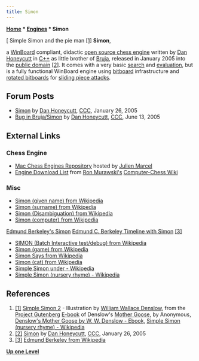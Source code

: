 ```yaml
---
title: Simon
---
```

**[Home](Home "Home") \* [Engines](Engines "Engines") \* Simon**



[ Simple Simon and the pie man <a id="cite-note-1" href="#cite-ref-1">[1]</a>
**Simon**,  

a [WinBoard](WinBoard "WinBoard") compliant, didactic [open source chess engine](Category:Open_Source "Category:Open Source") written by [Dan Honeycutt](Dan_Honeycutt "Dan Honeycutt") in [C++](Cpp "Cpp") as little brother of [Bruja](Bruja "Bruja"), released in January 2005 into the [public domain](https://en.wikipedia.org/wiki/Public_domain) <a id="cite-note-2" href="#cite-ref-2">[2]</a>. It comes with a very basic [search](Search "Search") and [evaluation](Evaluation "Evaluation"), but is a fully functional WinBoard engine using [bitboard](Bitboards "Bitboards") infrastructure and [rotated bitboards](Rotated_Bitboards "Rotated Bitboards") for [sliding piece attacks](Sliding_Piece_Attacks "Sliding Piece Attacks"). 



## Forum Posts


* [Simon](https://www.stmintz.com/ccc/index.php?id=407625) by [Dan Honeycutt](Dan_Honeycutt "Dan Honeycutt"), [CCC](CCC "CCC"), January 26, 2005
* [Bug in Bruja/Simon](https://www.stmintz.com/ccc/index.php?id=431094) by [Dan Honeycutt](Dan_Honeycutt "Dan Honeycutt"), [CCC](CCC "CCC"), June 13, 2005


## External Links


### Chess Engine


* [Mac Chess Engines Repository](http://julien.marcel.free.fr/macchess/Chess_on_Mac/Engines.html) hosted by [Julien Marcel](Julien_Marcel "Julien Marcel")
* [Engine Download List](http://www.computer-chess.org/doku.php?id=computer_chess:wiki:download:engine_download_list) from [Ron Murawski's](Ron_Murawski "Ron Murawski") [Computer-Chess Wiki](http://computer-chess.org/doku.php?id=home)


### Misc


* [Simon (given name) from Wikipedia](https://en.wikipedia.org/wiki/Simon_%28given_name%29)
* [Simon (surname) from Wikipedia](https://en.wikipedia.org/wiki/Simon_%28surname%29)
* [Simon (Disambiguation) from Wikipedia](https://en.wikipedia.org/wiki/Simon)
* [Simon (computer) from Wikipedia](https://en.wikipedia.org/wiki/Simon_%28computer%29)


 [Edmund Berkeley's Simon](http://www.cs.ubc.ca/~hilpert/e/simon/index.html)
 [Edmund C. Berkeley Timeline with Simon](http://www.blinkenlights.com/classiccmp/berkeley/) <a id="cite-note-3" href="#cite-ref-3">[3]</a>
* [SIMON (Batch Interactive test/debug) from Wikipedia](https://en.wikipedia.org/wiki/SIMON_%28Batch_Interactive_test/debug%29)
* [Simon (game) from Wikipedia](https://en.wikipedia.org/wiki/Simon_%28game%29)
* [Simon Says from Wikipedia](https://en.wikipedia.org/wiki/Simon_Says)
* [Simon (cat) from Wikipedia](https://en.wikipedia.org/wiki/Simon_%28cat%29)
* [Simple Simon under - Wikipedia](https://en.wikipedia.org/wiki/Simple_Simon_under)
* [Simple Simon (nursery rhyme) - Wikipedia](https://en.wikipedia.org/wiki/Simple_Simon_%28nursery_rhyme%29)


## References


1. <a id="cite-ref-1" href="#cite-note-1">[1]</a> [Simple Simon 2](https://commons.wikimedia.org/wiki/File:Simple_Simon_2_-_WW_Denslow_-_Project_Gutenberg_etext_18546.jpg) - Illustration by [William Wallace Denslow](https://en.wikipedia.org/wiki/William_Wallace_Denslow), from the [Project Gutenberg](https://en.wikipedia.org/wiki/Project_Gutenberg) [E-book](https://en.wikipedia.org/wiki/E-book) of Denslow's [Mother Goose](https://en.wikipedia.org/wiki/Mother_Goose), by Anonymous, [Denslow's Mother Goose by W. W. Denslow - Ebook](http://www.gutenberg.org/ebooks/18546), [Simple Simon (nursery rhyme) - Wikipedia](https://en.wikipedia.org/wiki/Simple_Simon_%28nursery_rhyme%29)
2. <a id="cite-ref-2" href="#cite-note-2">[2]</a> [Simon](https://www.stmintz.com/ccc/index.php?id=407625) by [Dan Honeycutt](Dan_Honeycutt "Dan Honeycutt"), [CCC](CCC "CCC"), January 26, 2005
3. <a id="cite-ref-3" href="#cite-note-3">[3]</a> [Edmund Berkeley from Wikipedia](https://en.wikipedia.org/wiki/Edmund_Berkeley)

**[Up one Level](Engines "Engines")**







 
